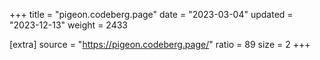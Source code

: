 +++
title = "pigeon.codeberg.page"
date = "2023-03-04"
updated = "2023-12-13"
weight = 2433

[extra]
source = "https://pigeon.codeberg.page/"
ratio = 89
size = 2
+++
